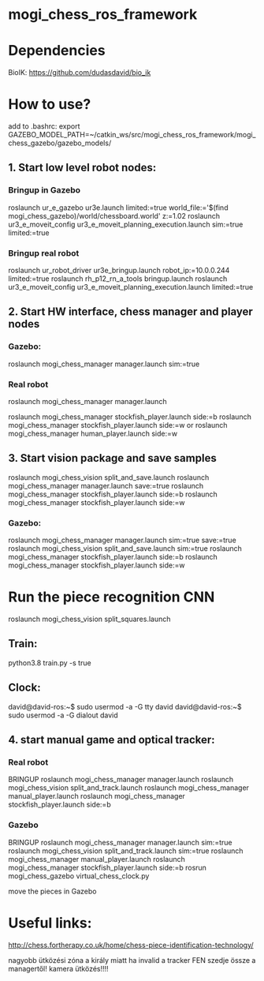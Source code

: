 # mogi_chess_ros_framework

# Dependencies
BioIK:
https://github.com/dudasdavid/bio_ik

# How to use?

add to .bashrc:
export GAZEBO_MODEL_PATH=~/catkin_ws/src/mogi_chess_ros_framework/mogi_chess_gazebo/gazebo_models/


## 1. Start low level robot nodes:
### Bringup in Gazebo
roslaunch ur_e_gazebo ur3e.launch limited:=true world_file:='$(find mogi_chess_gazebo)/world/chessboard.world' z:=1.02
roslaunch ur3_e_moveit_config ur3_e_moveit_planning_execution.launch sim:=true limited:=true

### Bringup real robot
roslaunch ur_robot_driver ur3e_bringup.launch robot_ip:=10.0.0.244 limited:=true
roslaunch rh_p12_rn_a_tools bringup.launch
roslaunch ur3_e_moveit_config ur3_e_moveit_planning_execution.launch limited:=true

## 2. Start HW interface, chess manager and player nodes
### Gazebo:
roslaunch mogi_chess_manager manager.launch sim:=true
### Real robot
roslaunch mogi_chess_manager manager.launch


roslaunch mogi_chess_manager stockfish_player.launch side:=b
roslaunch mogi_chess_manager stockfish_player.launch side:=w
or
roslaunch mogi_chess_manager human_player.launch side:=w

## 3. Start vision package and save samples
roslaunch mogi_chess_vision split_and_save.launch
roslaunch mogi_chess_manager manager.launch save:=true
roslaunch mogi_chess_manager stockfish_player.launch side:=b
roslaunch mogi_chess_manager stockfish_player.launch side:=w

### Gazebo:
roslaunch mogi_chess_manager manager.launch sim:=true save:=true
roslaunch mogi_chess_vision split_and_save.launch sim:=true
roslaunch mogi_chess_manager stockfish_player.launch side:=b
roslaunch mogi_chess_manager stockfish_player.launch side:=w


# Run the piece recognition CNN
roslaunch mogi_chess_vision split_squares.launch

## Train:
python3.8 train.py -s true

## Clock:
david@david-ros:~$ sudo usermod -a -G tty david
david@david-ros:~$ sudo usermod -a -G dialout david



## 4. start manual game and optical tracker:
### Real robot
BRINGUP
roslaunch mogi_chess_manager manager.launch
roslaunch mogi_chess_vision split_and_track.launch
roslaunch mogi_chess_manager manual_player.launch
roslaunch mogi_chess_manager stockfish_player.launch side:=b

### Gazebo
BRINGUP
roslaunch mogi_chess_manager manager.launch sim:=true
roslaunch mogi_chess_vision split_and_track.launch sim:=true
roslaunch mogi_chess_manager manual_player.launch
roslaunch mogi_chess_manager stockfish_player.launch side:=b
rosrun mogi_chess_gazebo virtual_chess_clock.py

move the pieces in Gazebo


# Useful links:
http://chess.fortherapy.co.uk/home/chess-piece-identification-technology/


nagyobb ütközési zóna a király miatt
ha invalid a tracker FEN szedje össze a managertől!
kamera ütközés!!!!